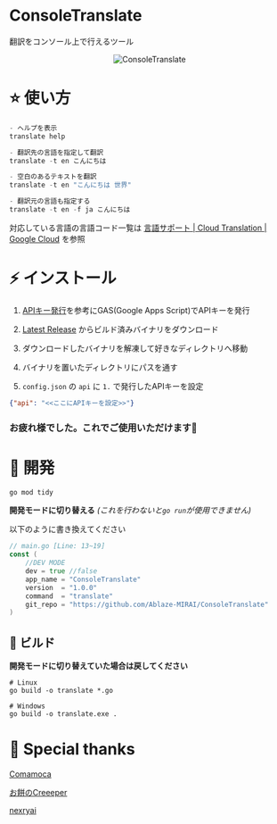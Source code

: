 # ConsoleTranslate

翻訳をコンソール上で行えるツール

<div align="center">

![ConsoleTranslate](./docs/main.gif)

</div>

# ⭐ 使い方

```powershell
- ヘルプを表示
translate help

- 翻訳先の言語を指定して翻訳
translate -t en こんにちは

- 空白のあるテキストを翻訳
translate -t en "こんにちは 世界"

- 翻訳元の言語も指定する
translate -t en -f ja こんにちは
```

対応している言語の言語コード一覧は [言語サポート  |  Cloud Translation  |  Google Cloud](https://cloud.google.com/translate/docs/languages) を参照

# ⚡ インストール

1. [APIキー発行](./API.md)を参考にGAS(Google Apps Script)でAPIキーを発行

2. [Latest Release](https://github.com/Ablaze-MIRAI/ConsoleTranslate/releases) からビルド済みバイナリをダウンロード

3. ダウンロードしたバイナリを解凍して好きなディレクトリへ移動

4. バイナリを置いたディレクトリにパスを通す

5. `config.json` の `api` に `1.` で発行したAPIキーを設定

```json
{"api": "<<ここにAPIキーを設定>>"}
```

### お疲れ様でした。これでご使用いただけます🎉

# 🌠 開発

```bash
go mod tidy
```

**開発モードに切り替える** *(これを行わないと`go run`が使用できません)*

以下のように書き換えてください

```go
// main.go [Line: 13~19]
const (
    //DEV MODE
	dev = true //false
	app_name = "ConsoleTranslate"
	version  = "1.0.0"
	command  = "translate"
	git_repo = "https://github.com/Ablaze-MIRAI/ConsoleTranslate"
)
```

## 🔧 ビルド

**開発モードに切り替えていた場合は戻してください**

```
# Linux
go build -o translate *.go

# Windows
go build -o translate.exe .
```

# 💌 Special thanks

[Comamoca](https://github.com/Comamoca)

[お餅のCreeeper](https://github.com/creeper-0910)

[nexryai](https://github.com/nexryai)
